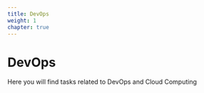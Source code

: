 ```yaml
---
title: DevOps
weight: 1
chapter: true
---
```


# DevOps

Here you will find tasks related to DevOps and Cloud Computing
